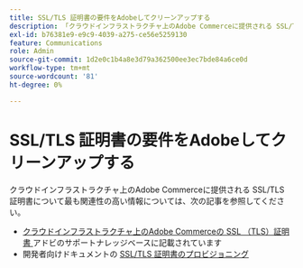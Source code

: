 ```yaml
---
title: SSL/TLS 証明書の要件をAdobeしてクリーンアップする
description: 「クラウドインフラストラクチャ上のAdobe Commerceに提供される SSL/TLS 証明書について最も関連性の高い情報については、次の記事を参照してください。」
exl-id: b76381e9-e9c9-4039-a275-ce56e5259130
feature: Communications
role: Admin
source-git-commit: 1d2e0c1b4a8e3d79a362500ee3ec7bde84a6ce0d
workflow-type: tm+mt
source-wordcount: '81'
ht-degree: 0%

---
```


# SSL/TLS 証明書の要件をAdobeしてクリーンアップする

クラウドインフラストラクチャ上のAdobe Commerceに提供される SSL/TLS 証明書について最も関連性の高い情報については、次の記事を参照してください。

* [ クラウドインフラストラクチャ上のAdobe Commerceの SSL （TLS）証明書 ](/help/how-to/general/ssl-tls-certificates-for-magento-commerce-cloud-faq.md) アドビのサポートナレッジベースに記載されています
* 開発者向けドキュメントの [SSL/TLS 証明書のプロビジョニング ](https://devdocs.magento.com/cloud/cdn/configure-fastly.html#provision-ssltls-certificates)
